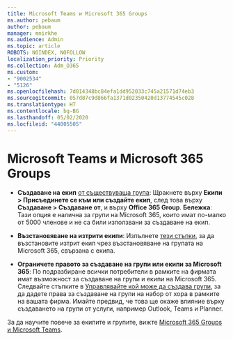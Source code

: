 ```yaml
---
title: Microsoft Teams и Microsoft 365 Groups
ms.author: pebaum
author: pebaum
manager: mnirkhe
ms.audience: Admin
ms.topic: article
ROBOTS: NOINDEX, NOFOLLOW
localization_priority: Priority
ms.collection: Adm_O365
ms.custom:
- "9002534"
- "5126"
ms.openlocfilehash: 7d014348bc84efa1dd952033c745a21571d74eb3
ms.sourcegitcommit: 057d87c9d866fa1371d02350420d13774545c028
ms.translationtype: HT
ms.contentlocale: bg-BG
ms.lasthandoff: 05/02/2020
ms.locfileid: "44005505"
---
```

# <a name="microsoft-teams-and-microsoft-365-groups"></a>Microsoft Teams и Microsoft 365 Groups

- **Създаване на екип** [от съществуваща група](https://support.microsoft.com/bg-BG/office/create-a-team-from-an-existing-group-24ec428e-40d7-4a1a-ab87-29be7d145865): Щракнете върху **Екипи > Присъединете се към или създайте екип**, след това върху **Създаване > Създаване от**, и върху **Office 365 Group**. **Бележка**: Тази опция е налична за групи на Microsoft 365, които имат по-малко от 5000 членове и не са били използвани за създаване на екип.

- **Възстановяване на изтрити екипи**: Изпълнете [тези стъпки](https://docs.microsoft.com/microsoftteams/archive-or-delete-a-team#restore-a-deleted-team), за да възстановите изтрит екип чрез възстановяване на групата на Microsoft 365, свързана с екипа.

- **Ограничете правото за създаване на групи или екипи за Microsoft 365**: По подразбиране всички потребители в рамките на фирмата имат възможност за създаване на групи и екипи на Microsoft 365.  Следвайте стъпките в [Управлявайте кой може да създава групи](https://support.office.com/article/Manage-who-can-create-Office-365-Groups-4c46c8cb-17d0-44b5-9776-005fced8e618), за да дадете права за създаване на групи на набор от хора в рамките на вашата фирма. Имайте предвид, че това ще окаже влияние върху създаването на групи от услуги, например Outlook, Teams и Planner.

За да научите повече за екипите и групите, вижте [Microsoft 365 Groups и Microsoft Teams](https://docs.microsoft.com/microsoftteams/office-365-groups).
